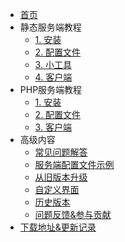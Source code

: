- [首页](/)
- 静态服务端教程
  - [1. 安装](静态服务端安装.md)
  - [2. 配置文件](服务端配置文件.md)
  - [3. 小工具](小工具使用教程.md)
  - [4. 客户端](客户端安装教程.md)
- PHP服务端教程
  - [1. 安装](PHP服务端安装.md)
  - [2. 配置文件](服务端配置文件.md)
  - [3. 客户端](客户端安装教程.md)
- 高级内容
  - [常见问题解答](FAQ.md)
  - [服务端配置文件示例](服务端配置文件示例.md)
  - [从旧版本升级](从旧版本升级.md)
  - [自定义界面](自定义界面教程.md)
  - [历史版本](历史版本文档.md)
  - [问题反馈&参与贡献](问题反馈和参与贡献.md)
- [下载地址&更新记录](下载地址.md ':target=_blank')

